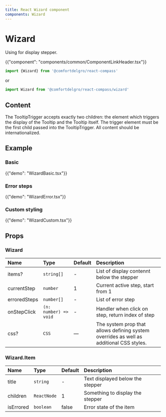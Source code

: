 ```yaml
---
title: React Wizard component
components: Wizard
---
```


# Wizard

<p class="description">Using for display stepper.</p>

{{"component": "components/common/ComponentLinkHeader.tsx"}}

```jsx
import {Wizard} from '@comfortdelgro/react-compass'
```

or

```jsx
import Wizard from '@comfortdelgro/react-compass/wizard'
```

## Content

The TooltipTrigger accepts exactly two children: the element which triggers the display of the Tooltip and the Tooltip itself. The trigger element must be the first child passed into the TooltipTrigger. All content should be internationalized.

## Example

### Basic

{{"demo": "WizardBasic.tsx"}}

### Error steps

{{"demo": "WizardError.tsx"}}

### Custom styling

{{"demo": "WizardCustom.tsx"}}

## Props

### Wizard

| Name        | Type                  | Default | Description                                                                             |
| :---------- | :-------------------- | :------ | :-------------------------------------------------------------------------------------- |
| items?      | `string[]`            | -       | List of display contennt below the stepper                                              |
| currentStep | `number`              | 1       | Current active step, start from 1                                                       |
| erroredSteps  | `number[]`            | -       | List of error step                                                                      |
| onStepClick | `(n: number) => void` | -       | Handler when click on step, return index of step                                        |
| css?        | `CSS`                 | —       | The system prop that allows defining system overrides as well as additional CSS styles. |

### Wizard.Item

| Name      | Type        | Default | Description                      |
| :-------- | :---------- | :------ | :------------------------------- |
| title     | `string`    | -       | Text displayed below the stepper |
| children  | `ReactNode` | 1       | Something to display the stepper |
| isErrored | `boolean`   | false   | Error state of the item          |
